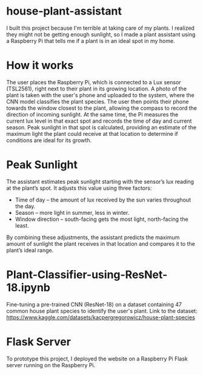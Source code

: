 # house-plant-assistant
I built this project because I'm terrible at taking care of my plants. I realized they might not be getting enough sunlight, so I made a plant assistant using a Raspberry Pi that tells me if a plant is in an ideal spot in my home.

# How it works
The user places the Raspberry Pi, which is connected to a Lux sensor (TSL2561), right next to their plant in its growing location. A photo of the plant is taken with the user's phone and uploaded to the system, where the CNN model classifies the plant species. The user then points their phone towards the window closest to the plant, allowing the compass to record the direction of incoming sunlight. At the same time, the Pi measures the current lux level in that exact spot and records the time of day and current season. Peak sunlight in that spot is calculated, providing an estimate of the maximum light the plant could receive at that location to determine if conditions are ideal for its growth.

# Peak Sunlight
The assistant estimates peak sunlight starting with the sensor’s lux reading at the plant’s spot. It adjusts this value using three factors:
- Time of day – the amount of lux received by the sun varies throughout the day. 
- Season – more light in summer, less in winter.
- Window direction – south-facing gets the most light, north-facing the least.

By combining these adjustments, the assistant predicts the maximum amount of sunlight the plant receives in that location and compares it to the plant’s ideal range.

# Plant-Classifier-using-ResNet-18.ipynb
Fine-tuning a pre-trained CNN (ResNet-18) on a dataset containing 47 common house plant species to identify the user's plant. Link to the dataset: https://www.kaggle.com/datasets/kacpergregorowicz/house-plant-species 

# Flask Server
To prototype this project, I deployed the website on a Raspberry Pi Flask server running on the Raspberry Pi. 
